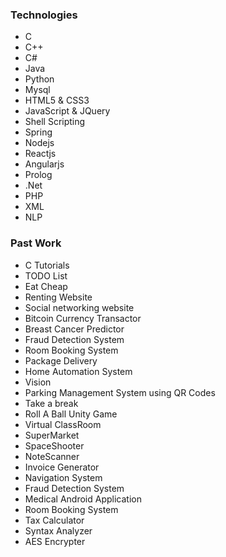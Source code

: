 ### Technologies
- C
- C++
- C#
- Java
- Python
- Mysql
- HTML5 & CSS3
- JavaScript & JQuery
- Shell Scripting
- Spring
- Nodejs
- Reactjs
- Angularjs
- Prolog
- .Net
- PHP
- XML
- NLP

### Past Work
- C Tutorials
- TODO List
- Eat Cheap
- Renting Website
- Social networking website
- Bitcoin Currency Transactor
- Breast Cancer Predictor
- Fraud Detection System
- Room Booking System
- Package Delivery
- Home Automation System
- Vision
- Parking Management System using QR Codes
- Take a break
- Roll A Ball Unity Game
- Virtual ClassRoom
- SuperMarket
- SpaceShooter
- NoteScanner
- Invoice Generator
- Navigation System
- Fraud Detection System
- Medical Android Application
- Room Booking System
- Tax Calculator
- Syntax Analyzer
- AES Encrypter
